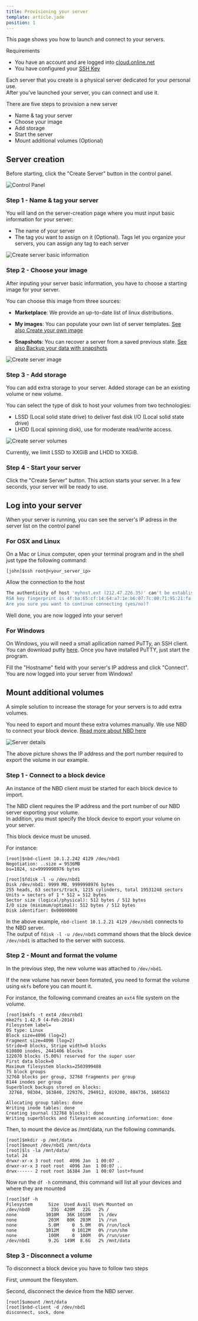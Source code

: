 ```yaml
---
title: Provisioning your server
template: article.jade
position: 1
---
```


This page shows you how to launch and connect to your servers.

Requirements

- You have an account and are logged into [cloud.online.net](//cloud.online.net)
- You have configured your [SSH Key](/account/ssh_keys.html)

Each server that you create is a physical server dedicated for your personal use.<br/>
After you've launched your server, you can connect and use it.

There are five steps to provision a new server

- Name & tag your server
- Choose your image
- Add storage
- Start the server
- Mount additional volumes (Optional)

## Server creation

Before starting, click the "Create Server" button in the control panel.

![Control Panel](../../images/dashboard.png "Control Panel")

### Step 1 - Name & tag your server

You will land on the server-creation page where you must input basic information for your server:

- The name of your server
- The tag you want to assign on it (Optional). Tags let you organize your servers, you can assign any tag to each server

![Create server basic information](../../images/server_basic_information.png "Create server basic information")

### Step 2 - Choose your image

After inputing your server basic information, you have to choose a starting image for your server.

You can choose this image from three sources:

- <strong>Marketplace</strong>: We provide an up-to-date list of linux distributions.

- <strong>My images</strong>: You can populate your own list of server templates. [See also Create your own image](/howto/create_image.html)

- <strong>Snapshots</strong>: You can recover a server from a saved previous state. [See also Backup your data with snapshots](/howto/create_snapshot.html)

![Create server image](../../images/server_image.png "Create server image")

### Step 3 - Add storage

You can add extra storage to your server. Added storage can be an existing volume or new volume.

You can select the type of disk to host your volumes from two technologies:

- LSSD (Local solid state drive) to deliver fast disk I/O (Local solid state drive) 
- LHDD (Local spinning disk), use for moderate read/write access.

![Create server volumes](../../images/server_volume.png "Create server volumes")

Currently, we limit LSSD to XXGiB and LHDD to XXGiB.

### Step 4 - Start your server

Click the "Create Server" button. This action starts your server. In a few seconds, your server will be ready to use.

## Log into your server

When your server is running, you can see the server's IP adress in the server list on the control panel

### For OSX and Linux

On a Mac or Linux computer, open your terminal program and in the shell just type the following command:

```
[john]$ssh root@<your_server_ip>
```

Allow the connection to the host<br/>
```sh
The authenticity of host 'myhost.ext (212.47.226.35)' can't be established.
RSA key fingerprint is 4f:ba:65:cf:14:64:a7:1e:b6:07:7c:00:71:95:21:fa.
Are you sure you want to continue connecting (yes/no)?
```

Well done, you are now logged into your server!

### For Windows

On Windows, you will need a small apllication named PuTTy, an SSH client. You can download putty [here](http://www.chiark.greenend.org.uk/~sgtatham/putty/download.html).
Once you have installed PuTTY, just start the program.

Fill the "Hostname" field with your server's IP address and click "Connect". You are now logged into your server from Windows!

## Mount additional volumes

A simple solution to increase the storage for your servers is to add extra volumes.

You need to export and mount these extra volumes manually.
We use NBD to connect your block device. [Read more about NBD here]()


![Server details](../../images/server_details.png "Server details")

The above picture shows the IP address and the port number required to export the volume in our example.

### Step 1 - Connect to a block device

An instance of the NBD client must be started for each block device to import.

The NBD client requires the IP address and the port number of our NBD server exporting your volume.<br/>
In addition, you must specify the block device to export your volume on your server.

This block device must be unused.

For instance: 
```
[root]$nbd-client 10.1.2.242 4129 /dev/nbd1
Negotiation: ..size = 9536MB
bs=1024, sz=9999998976 bytes

[root]$fdisk -l -u /dev/nbd1
Disk /dev/nbd1: 9999 MB, 9999998976 bytes
255 heads, 63 sectors/track, 1215 cylinders, total 19531248 sectors
Units = sectors of 1 * 512 = 512 bytes
Sector size (logical/physical): 512 bytes / 512 bytes
I/O size (minimum/optimal): 512 bytes / 512 bytes
Disk identifier: 0x00000000

```

In the above example, `nbd-client 10.1.2.21 4129 /dev/nbd1` connects to the NBD server.<br/>
The output of `fdisk -l -u /dev/nbd1` command shows that the block device `/dev/nbd1` is attached to the server with success.

### Step 2 - Mount and format the volume

In the previous step, the new volume was attached to `/dev/nbd1`.

If the new volume has never been formated, you need to format the volume using `mkfs` before you can mount it.

For instance, the following command creates an `ext4` file system on the volume.

 ```
[root]$mkfs -t ext4 /dev/nbd1
mke2fs 1.42.9 (4-Feb-2014)
Filesystem label=
OS type: Linux
Block size=4096 (log=2)
Fragment size=4096 (log=2)
Stride=0 blocks, Stripe width=0 blocks
610800 inodes, 2441406 blocks
122070 blocks (5.00%) reserved for the super user
First data block=0
Maximum filesystem blocks=2503999488
75 block groups
32768 blocks per group, 32768 fragments per group
8144 inodes per group
Superblock backups stored on blocks:
  32768, 98304, 163840, 229376, 294912, 819200, 884736, 1605632

Allocating group tables: done
Writing inode tables: done
Creating journal (32768 blocks): done
Writing superblocks and filesystem accounting information: done
```

Then, to mount the device as /mnt/data, run the following commands.

```
[root]$mkdir -p /mnt/data
[root]$mount /dev/nbd1 /mnt/data
[root]$ls -la /mnt/data/
total 24
drwxr-xr-x 3 root root  4096 Jan  1 00:07 .
drwxr-xr-x 3 root root  4096 Jan  1 00:07 ..
drwx------ 2 root root 16384 Jan  1 00:07 lost+found
```

Now run the `df -h` command, this command will list all your devices and where they are mounted

```
[root]$df -h
Filesystem      Size  Used Avail Use% Mounted on
/dev/nbd0        23G  420M   22G   2% /
none           1010M   36K 1010M   1% /dev
none            203M   80K  203M   1% /run
none            5.0M     0  5.0M   0% /run/lock
none           1012M     0 1012M   0% /run/shm
none            100M     0  100M   0% /run/user
/dev/nbd1       9.2G  149M  8.6G   2% /mnt/data

```

### Step 3 - Disconnect a volume

To disconnect a block device you have to follow two steps

First, unmount the filesystem.

Second, disconnect the device from the NBD server.


```
[root]$umount /mnt/data
[root]$nbd-client -d /dev/nbd1
disconnect, sock, done
```


